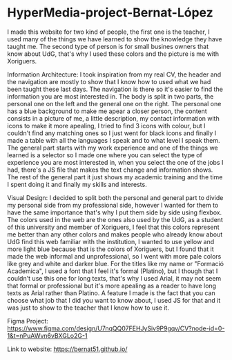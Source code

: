 # HyperMedia-project-Bernat-López

I made this website for two kind of people, the first one is the teacher, I used many of the things we have learned to show the knowledge they have taught me.
The second type of person is for small busines owners that know about UdG, that's why I used these colors and the picture is me with Xoriguers.

Information Architecture:
I took inspiration from my real CV, the header and the navigation are mostly to show that I know how to used what we had been taught these last days.
The navigation is there so it's easier to find the information you are most interested in. 
The body is split in two parts, the personal one on the left and the general one on the right. 
The personal one has a blue background to make me apear a closer person, the content consists in a picture of me, a little description, my contact information with icons to make it more apealing, I tried to find 3 icons with colour, but I couldn't find any matching ones so I just went for black icons and finally I made a table with all the languages I speak and to what level I speak them.
The general part starts with my work experience and one of the things we learned is a selector so I made one where you can select the type of experience you are most interested in, when you select the one of the jobs I had, there's a JS file that makes the text change and information shows.
The rest of the general part it just shows my academic training and the time I spent doing it and finally my skills and interests.

Visual Design:
I decided to split both the personal and general part to divide my personal side from my professional side, however I wanted for them to have the same importance that's why I put them side by side using flexbox.
The colors used in the web are the ones also used by the UdG, as a student of this university and member of Xoriguers, I feel that this colors represent me better than any other colors and makes people who already know about UdG find this web familiar with the institution, I wanted to use yellow and more light blue because that is the colors of Xoriguers, but I found that it made the web informal and unprofessional, so I went with more pale colors like grey and white and darker blue.
For the titles like my name or "Formació Academica", I used a font that I feel it's formal (Platino), but I though that I couldn't use this one for long texts, that's why I used Arial, it may not seem that formal or professional but it's more apealing as a reader to have long texts as Arial rather than Platino.
A feature I made is the fact that you can choose what job that I did you want to know about, I used JS for that and it was just to show to the teacher that I know how to use it.

Figma Project:
https://www.figma.com/design/U7nqQQ07FEHJySiv9P9gqv/CV?node-id=0-1&t=nPuAWvn6vBXGLo2G-1

Link to website:
https://bernat51.github.io/
